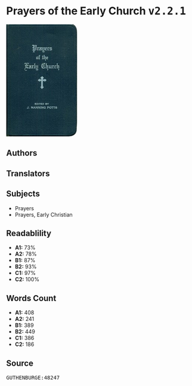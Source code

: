 # Prayers of the Early Church <kbd>v2.2.1</kbd>

![](./cover.medium.jpg "")

## Authors



## Translators



## Subjects


 - Prayers
 - Prayers, Early Christian

## Readablility


 - **A1:** 73%
 - **A2:** 78%
 - **B1:** 87%
 - **B2:** 93%
 - **C1:** 97%
 - **C2:** 100%

## Words Count


 - **A1:** 408
 - **A2:** 241
 - **B1:** 389
 - **B2:** 449
 - **C1:** 386
 - **C2:** 186

## Source


<kbd>GUTHENBURGE:48247</kbd>
